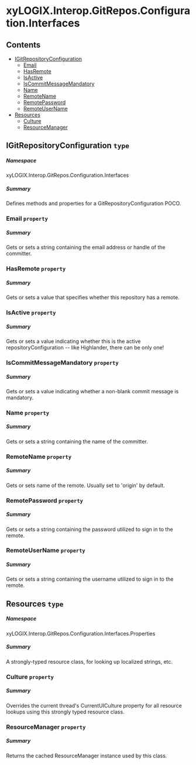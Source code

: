 <a name='assembly'></a>
# xyLOGIX.Interop.GitRepos.Configuration.Interfaces

## Contents

- [IGitRepositoryConfiguration](#T-xyLOGIX-Interop-GitRepos-Configuration-Interfaces-IGitRepositoryConfiguration 'xyLOGIX.Interop.GitRepos.Configuration.Interfaces.IGitRepositoryConfiguration')
  - [Email](#P-xyLOGIX-Interop-GitRepos-Configuration-Interfaces-IGitRepositoryConfiguration-Email 'xyLOGIX.Interop.GitRepos.Configuration.Interfaces.IGitRepositoryConfiguration.Email')
  - [HasRemote](#P-xyLOGIX-Interop-GitRepos-Configuration-Interfaces-IGitRepositoryConfiguration-HasRemote 'xyLOGIX.Interop.GitRepos.Configuration.Interfaces.IGitRepositoryConfiguration.HasRemote')
  - [IsActive](#P-xyLOGIX-Interop-GitRepos-Configuration-Interfaces-IGitRepositoryConfiguration-IsActive 'xyLOGIX.Interop.GitRepos.Configuration.Interfaces.IGitRepositoryConfiguration.IsActive')
  - [IsCommitMessageMandatory](#P-xyLOGIX-Interop-GitRepos-Configuration-Interfaces-IGitRepositoryConfiguration-IsCommitMessageMandatory 'xyLOGIX.Interop.GitRepos.Configuration.Interfaces.IGitRepositoryConfiguration.IsCommitMessageMandatory')
  - [Name](#P-xyLOGIX-Interop-GitRepos-Configuration-Interfaces-IGitRepositoryConfiguration-Name 'xyLOGIX.Interop.GitRepos.Configuration.Interfaces.IGitRepositoryConfiguration.Name')
  - [RemoteName](#P-xyLOGIX-Interop-GitRepos-Configuration-Interfaces-IGitRepositoryConfiguration-RemoteName 'xyLOGIX.Interop.GitRepos.Configuration.Interfaces.IGitRepositoryConfiguration.RemoteName')
  - [RemotePassword](#P-xyLOGIX-Interop-GitRepos-Configuration-Interfaces-IGitRepositoryConfiguration-RemotePassword 'xyLOGIX.Interop.GitRepos.Configuration.Interfaces.IGitRepositoryConfiguration.RemotePassword')
  - [RemoteUserName](#P-xyLOGIX-Interop-GitRepos-Configuration-Interfaces-IGitRepositoryConfiguration-RemoteUserName 'xyLOGIX.Interop.GitRepos.Configuration.Interfaces.IGitRepositoryConfiguration.RemoteUserName')
- [Resources](#T-xyLOGIX-Interop-GitRepos-Configuration-Interfaces-Properties-Resources 'xyLOGIX.Interop.GitRepos.Configuration.Interfaces.Properties.Resources')
  - [Culture](#P-xyLOGIX-Interop-GitRepos-Configuration-Interfaces-Properties-Resources-Culture 'xyLOGIX.Interop.GitRepos.Configuration.Interfaces.Properties.Resources.Culture')
  - [ResourceManager](#P-xyLOGIX-Interop-GitRepos-Configuration-Interfaces-Properties-Resources-ResourceManager 'xyLOGIX.Interop.GitRepos.Configuration.Interfaces.Properties.Resources.ResourceManager')

<a name='T-xyLOGIX-Interop-GitRepos-Configuration-Interfaces-IGitRepositoryConfiguration'></a>
## IGitRepositoryConfiguration `type`

##### Namespace

xyLOGIX.Interop.GitRepos.Configuration.Interfaces

##### Summary

Defines methods and properties for a GitRepositoryConfiguration POCO.

<a name='P-xyLOGIX-Interop-GitRepos-Configuration-Interfaces-IGitRepositoryConfiguration-Email'></a>
### Email `property`

##### Summary

Gets or sets a string containing the email address or handle of the committer.

<a name='P-xyLOGIX-Interop-GitRepos-Configuration-Interfaces-IGitRepositoryConfiguration-HasRemote'></a>
### HasRemote `property`

##### Summary

Gets or sets a value that specifies whether this repository has a remote.

<a name='P-xyLOGIX-Interop-GitRepos-Configuration-Interfaces-IGitRepositoryConfiguration-IsActive'></a>
### IsActive `property`

##### Summary

Gets or sets a value indicating whether this is the active
repositoryConfiguration --
like Highlander, there can be only one!

<a name='P-xyLOGIX-Interop-GitRepos-Configuration-Interfaces-IGitRepositoryConfiguration-IsCommitMessageMandatory'></a>
### IsCommitMessageMandatory `property`

##### Summary

Gets or sets a value indicating whether a non-blank commit message is
mandatory.

<a name='P-xyLOGIX-Interop-GitRepos-Configuration-Interfaces-IGitRepositoryConfiguration-Name'></a>
### Name `property`

##### Summary

Gets or sets a string containing the name of the committer.

<a name='P-xyLOGIX-Interop-GitRepos-Configuration-Interfaces-IGitRepositoryConfiguration-RemoteName'></a>
### RemoteName `property`

##### Summary

Gets or sets name of the remote.  Usually set to 'origin' by default.

<a name='P-xyLOGIX-Interop-GitRepos-Configuration-Interfaces-IGitRepositoryConfiguration-RemotePassword'></a>
### RemotePassword `property`

##### Summary

Gets or sets a string containing the password utilized to sign in to the
remote.

<a name='P-xyLOGIX-Interop-GitRepos-Configuration-Interfaces-IGitRepositoryConfiguration-RemoteUserName'></a>
### RemoteUserName `property`

##### Summary

Gets or sets a string containing the username utilized to sign in to the
remote.

<a name='T-xyLOGIX-Interop-GitRepos-Configuration-Interfaces-Properties-Resources'></a>
## Resources `type`

##### Namespace

xyLOGIX.Interop.GitRepos.Configuration.Interfaces.Properties

##### Summary

A strongly-typed resource class, for looking up localized strings, etc.

<a name='P-xyLOGIX-Interop-GitRepos-Configuration-Interfaces-Properties-Resources-Culture'></a>
### Culture `property`

##### Summary

Overrides the current thread's CurrentUICulture property for all
  resource lookups using this strongly typed resource class.

<a name='P-xyLOGIX-Interop-GitRepos-Configuration-Interfaces-Properties-Resources-ResourceManager'></a>
### ResourceManager `property`

##### Summary

Returns the cached ResourceManager instance used by this class.

